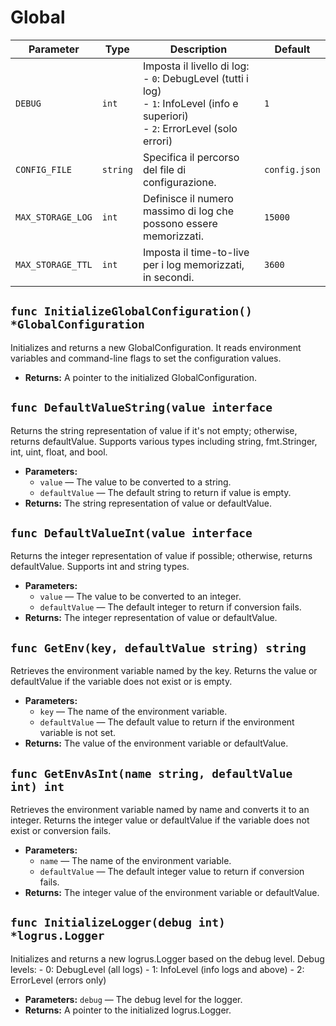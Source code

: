 # Global

| Parameter         | Type     | Description                                                                                     | Default       |
|-------------------|----------|-------------------------------------------------------------------------------------------------|---------------|
| `DEBUG`           | `int`    | Imposta il livello di log:<br> - `0`: DebugLevel (tutti i log)<br> - `1`: InfoLevel (info e superiori)<br> - `2`: ErrorLevel (solo errori) | `1`           |
| `CONFIG_FILE`     | `string` | Specifica il percorso del file di configurazione.                                               | `config.json` |
| `MAX_STORAGE_LOG` | `int`    | Definisce il numero massimo di log che possono essere memorizzati.                             | `15000`       |
| `MAX_STORAGE_TTL` | `int`    | Imposta il time-to-live per i log memorizzati, in secondi.                                      | `3600`        |

## `func InitializeGlobalConfiguration() *GlobalConfiguration`

Initializes and returns a new GlobalConfiguration. It reads environment variables and command-line flags to set the configuration values.

 * **Returns:** A pointer to the initialized GlobalConfiguration.

## `func DefaultValueString(value interface`

Returns the string representation of value if it's not empty; otherwise, returns defaultValue. Supports various types including string, fmt.Stringer, int, uint, float, and bool.

 * **Parameters:**
   * `value` — The value to be converted to a string.
   * `defaultValue` — The default string to return if value is empty.
 * **Returns:** The string representation of value or defaultValue.

## `func DefaultValueInt(value interface`

Returns the integer representation of value if possible; otherwise, returns defaultValue. Supports int and string types.

 * **Parameters:**
   * `value` — The value to be converted to an integer.
   * `defaultValue` — The default integer to return if conversion fails.
 * **Returns:** The integer representation of value or defaultValue.

## `func GetEnv(key, defaultValue string) string`

Retrieves the environment variable named by the key. Returns the value or defaultValue if the variable does not exist or is empty.

 * **Parameters:**
   * `key` — The name of the environment variable.
   * `defaultValue` — The default value to return if the environment variable is not set.
 * **Returns:** The value of the environment variable or defaultValue.

## `func GetEnvAsInt(name string, defaultValue int) int`

Retrieves the environment variable named by name and converts it to an integer. Returns the integer value or defaultValue if the variable does not exist or conversion fails.

 * **Parameters:**
   * `name` — The name of the environment variable.
   * `defaultValue` — The default integer value to return if conversion fails.
 * **Returns:** The integer value of the environment variable or defaultValue.

## `func InitializeLogger(debug int) *logrus.Logger`

Initializes and returns a new logrus.Logger based on the debug level. Debug levels: - 0: DebugLevel (all logs) - 1: InfoLevel (info logs and above) - 2: ErrorLevel (errors only)

 * **Parameters:** `debug` — The debug level for the logger.
 * **Returns:** A pointer to the initialized logrus.Logger.